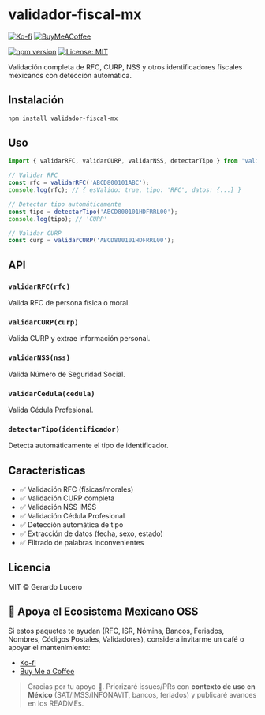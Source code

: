 # validador-fiscal-mx

<!-- BADGES-DONATIONS-START -->
[![Ko-fi](https://img.shields.io/badge/Ko--fi-Donate-orange?logo=ko-fi)](https://ko-fi.com/gerardolucero)
[![BuyMeACoffee](https://img.shields.io/badge/Buy%20Me%20a%20Coffee-Support-yellow?logo=buy-me-a-coffee)](https://buymeacoffee.com/lucerorios0)
<!-- BADGES-DONATIONS-END -->


[![npm version](https://badge.fury.io/js/validador-fiscal-mx.svg)](https://badge.fury.io/js/validador-fiscal-mx)
[![License: MIT](https://img.shields.io/badge/License-MIT-yellow.svg)](https://opensource.org/licenses/MIT)

Validación completa de RFC, CURP, NSS y otros identificadores fiscales mexicanos con detección automática.

## Instalación

```bash
npm install validador-fiscal-mx
```

## Uso

```javascript
import { validarRFC, validarCURP, validarNSS, detectarTipo } from 'validador-fiscal-mx';

// Validar RFC
const rfc = validarRFC('ABCD800101ABC');
console.log(rfc); // { esValido: true, tipo: 'RFC', datos: {...} }

// Detectar tipo automáticamente
const tipo = detectarTipo('ABCD800101HDFRRL00');
console.log(tipo); // 'CURP'

// Validar CURP
const curp = validarCURP('ABCD800101HDFRRL00');
```

## API

### `validarRFC(rfc)`
Valida RFC de persona física o moral.

### `validarCURP(curp)`
Valida CURP y extrae información personal.

### `validarNSS(nss)`
Valida Número de Seguridad Social.

### `validarCedula(cedula)`
Valida Cédula Profesional.

### `detectarTipo(identificador)`
Detecta automáticamente el tipo de identificador.

## Características

- ✅ Validación RFC (físicas/morales)
- ✅ Validación CURP completa
- ✅ Validación NSS IMSS
- ✅ Validación Cédula Profesional
- ✅ Detección automática de tipo
- ✅ Extracción de datos (fecha, sexo, estado)
- ✅ Filtrado de palabras inconvenientes

## Licencia

MIT © Gerardo Lucero

<!-- DONATIONS-START -->
## 💖 Apoya el Ecosistema Mexicano OSS

Si estos paquetes te ayudan (RFC, ISR, Nómina, Bancos, Feriados, Nombres, Códigos Postales, Validadores), considera invitarme un café o apoyar el mantenimiento:

- [Ko-fi](https://ko-fi.com/gerardolucero)
- [Buy Me a Coffee](https://buymeacoffee.com/lucerorios0)

> Gracias por tu apoyo 🙌. Priorizaré issues/PRs con **contexto de uso en México** (SAT/IMSS/INFONAVIT, bancos, feriados) y publicaré avances en los READMEs.
<!-- DONATIONS-END -->
